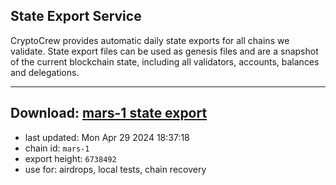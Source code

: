 ## State Export Service
CryptoCrew provides automatic daily state exports for all chains we validate. State export files can be used as genesis files and are a snapshot of the current blockchain state, including all validators, accounts, balances and delegations.

---
**Download: [mars-1 state export](https://dl-eu2.ccvalidators.com/SERVICE/mars/mars-1_export_6738492.json)**
---

- last updated: Mon Apr 29 2024 18:37:18
- chain id: `mars-1`
- export height: `6738492`
- use for: airdrops, local tests, chain recovery
